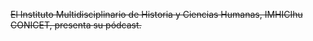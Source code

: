 <p><s>El Instituto Multidisciplinario de Historia y Ciencias Humanas, IMHICIhu  <break time="15ms"/>CONICET,  presenta <break time="95ms"/> su  pódcast.</s></p>